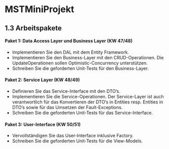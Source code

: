 # MSTMiniProjekt
## 1.3 Arbeitspakete
#### Paket 1: Data Access Layer und Business Layer (KW 47/48)
- Implementieren Sie den DAL mit dem Entity Framework.
- Implementieren Sie den Business-Layer mit den CRUD-Operationen. Die UpdateOperationen sollen Optimistic-Concurrency unterstützen.
- Schreiben Sie die geforderten Unit-Tests für den Business-Layer.

#### Paket 2: Service Layer (KW 48/49)
- Definieren Sie das Service-Interface mit den DTO’s.
- Implementieren Sie die Service-Operationen. Der Service-Layer ist auch verantwortlich
für das Konvertieren der DTO‘s in Entities resp. Entities in DTO’s sowie für das
Umsetzen der Fault-Exceptions.
- Schreiben Sie die geforderten Unit-Tests für das Service-Interface.

#### Paket 3: User-Interface (KW 50/51)
- Vervollständigen Sie das User-Interface inklusive Factory.
- Schreiben Sie die geforderten Unit-Tests für die View-Models.
